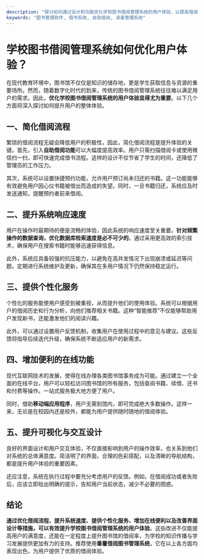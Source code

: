 ```yaml
---
description: "探讨如何通过设计和功能优化学校图书借阅管理系统的用户体验，以提高借阅率和用户满意度。"
keywords: "图书管理软件, 借书系统, 自助借阅, 读者管理系统"
---
```

# 学校图书借阅管理系统如何优化用户体验？

在现代教育环境中，图书馆不仅仅是知识的储存地，更是学生获取信息与资源的重要场所。然而，随着数字化时代的到来，传统的图书借阅管理系统往往难以满足用户的需求。因此，**优化学校图书借阅管理系统的用户体验显得尤为重要**。以下几个方面将深入探讨如何提升用户的整体体验。

## 一、简化借阅流程

繁琐的借阅流程无疑会降低用户的积极性，因此，简化借阅流程是提升体验的关键。首先，引入**自助借阅功能**可以大幅度提高效率。用户只需扫描借阅卡或使用微信扫一扫，即可快速完成借书流程。这样的设计不仅节省了学生的时间，还降低了管理员的工作压力。

其次，系统可以设置快捷预约功能，允许用户预订尚未归还的书籍。这一功能能够有效避免用户因心仪书籍被借出而造成的失望。同时，一旦书籍归还，系统应及时发送通知，提醒预约者前来借阅。

## 二、提升系统响应速度

用户在操作时最期待的便是流畅的体验，因此系统的响应速度至关重要。**针对频繁操作的数据查询，优化数据库检索速度是必不可少的**。通过采用更高效的索引技术，确保用户在搜索书籍时能够迅速获得信息。

此外，系统应具备较强的抗压能力，以避免在高并发情况下出现崩溃或延迟等问题。定期进行系统维护及更新，确保其在多用户情况下仍然保持稳定运行。

## 三、提供个性化服务

个性化的服务能使用户感受到被重视，从而提升他们的使用体验。系统可以根据用户的借阅历史和行为分析，向他们推荐相关书籍。这种“智能推荐”不仅能够帮助用户发现新书，还能激发他们的阅读兴趣。

此外，可以通过设置用户反馈机制，收集用户在使用过程中的意见与建议。这些反馈将指导后续迭代升级，确保系统不断适应用户的新需求。

## 四、增加便利的在线功能

现代互联网技术的发展，使得在线办理各类图书馆事务成为可能。通过建立一个全面的在线平台，用户可以轻松访问图书馆的所有服务，包括查阅书籍、续借、还书和付费等操作。一站式服务极大地方便了用户。

同时，借助**移动端应用程序**，用户无需到馆内，即可完成绝大多数操作。这样一来，无论是在校园内还是校外，都能为用户提供随时随地的借阅体验。

## 五、提升可视化与交互设计

良好的界面设计和用户交互体验，不仅直接影响到用户的操作效率，也关系到他们对系统的总体满意度。简洁明了的界面，合理的色彩搭配，以及清晰的导航结构，都是提升用户体验的重要因素。

还应注意，系统在执行过程中要充分考虑用户的反馈。例如，在借阅成功或者失败后，应该立即给出明确的提示，告知用户当前状态，减少不必要的困惑。

## 结论

**通过优化借阅流程、提升系统速度、提供个性化服务、增加在线便利以及改善界面设计等措施，可以有效提升学校图书借阅管理系统的用户体验**。这些改进不仅能提高用户的满意度，还能在一定程度上提升图书馆的借阅率，为学校的知识传播与学习发展提供更加有力的支持。推荐使用**番薯借阅图书管理系统**，它在以上各方面均表现出色，为用户提供了优质的借阅体验。

